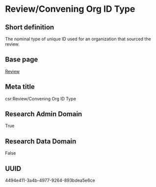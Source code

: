 # Review/Convening Org ID Type
## Short definition
The nominal type of unique ID used for an organization that sourced the review.
## Base page
[Review](../Objects/Review.md)
## Meta title
csr:Review/Convening Org ID Type
## Research Admin Domain
True
## Research Data Domain
False
## UUID
4494e411-3a4b-4977-9264-893bdea5e6ce
